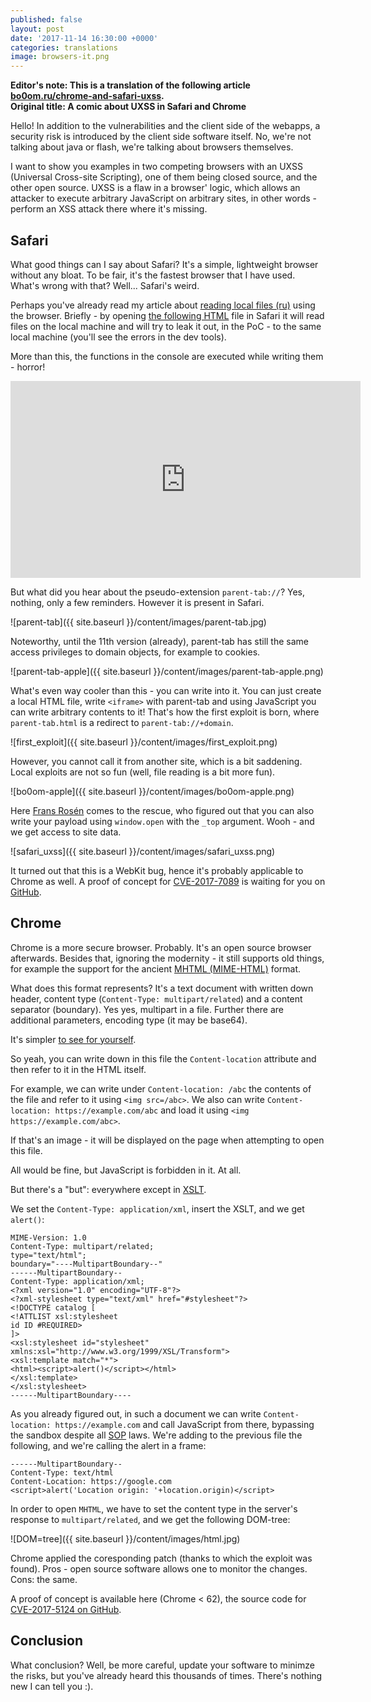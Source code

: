 ```yaml
---
published: false
layout: post
date: '2017-11-14 16:30:00 +0000'
categories: translations
image: browsers-it.png
---
```

**Editor's note: This is a translation of the following article [bo0om.ru/chrome-and-safari-uxss](https://bo0om.ru/chrome-and-safari-uxss).  
Original title: A comic about UXSS in Safari and Chrome**

Hello! In addition to the vulnerabilities and the client side of the webapps, a security risk is introduced by the client side software itself. No, we're not talking about java or flash, we're talking about browsers themselves.

I want to show you examples in two competing browsers with an UXSS (Universal Cross-site Scripting), one of them being closed source, and the other open source. UXSS is a flaw in a browser' logic, which allows an attacker to execute arbitrary JavaScript on arbitrary sites, in other words - perform an XSS attack there where it's missing.

## Safari

What good things can I say about Safari? It's a simple, lightweight browser without any bloat. To be fair, it's the fastest browser that I have used. What's wrong with that? Well... Safari's weird.

Perhaps you've already read my article about [reading local files (ru)](https://xakep.ru/2017/07/06/safari-localfile-read/) using the browser. Briefly - by opening [the following HTML](https://bo0om.ru/safari_poc/) file in Safari it will read files on the local machine and will try to leak it out, in the PoC - to the same local machine (you'll see the errors in the dev tools).

More than this, the functions in the console are executed while writing them - horror!

<iframe width="560" height="315" src="https://www.youtube.com/embed/Imt4N7xP12w" frameborder="0" gesture="media" allowfullscreen></iframe>

But what did you hear about the pseudo-extension `parent-tab://`? Yes, nothing, only a few reminders. However it is present in Safari.

![parent-tab]({{ site.baseurl }}/content/images/parent-tab.jpg)

Noteworthy, until the 11th version (already), parent-tab has still the same access privileges to domain objects, for example to cookies.

![parent-tab-apple]({{ site.baseurl }}/content/images/parent-tab-apple.png)

What's even way cooler than this - you can write into it. You can just create a local HTML file, write `<iframe>` with parent-tab and using JavaScript you can write arbitrary contents to it! That's how the first exploit is born, where `parent-tab.html` is a redirect to `parent-tab://+domain`.

![first_exploit]({{ site.baseurl }}/content/images/first_exploit.png)

However, you cannot call it from another site, which is a bit saddening. Local exploits are not so fun (well, file reading is a bit more fun).

![bo0om-apple]({{ site.baseurl }}/content/images/bo0om-apple.png)

Here [Frans Rosén](https://twitter.com/fransrosen) comes to the rescue, who figured out that you can also write your payload using `window.open` with the `_top` argument. Wooh - and we get access to site data.

![safari_uxss]({{ site.baseurl }}/content/images/safari_uxss.png)

It turned out that this is a WebKit bug, hence it's probably applicable to Chrome as well. A proof of concept for [CVE-2017-7089](https://support.apple.com/ru-ru/HT208112) is waiting for you on [GitHub](https://github.com/Bo0oM/CVE-2017-7089).

## Chrome

Chrome is a more secure browser. Probably. It's an open source browser afterwards. Besides that, ignoring the modernity - it still supports old things, for example the support for the ancient [MHTML (MIME-HTML)](https://en.wikipedia.org/wiki/MHTML) format.

What does this format represents? It's a text document with written down header, content type (`Content-Type: multipart/related`) and a content separator (boundary). Yes yes, multipart in a file. Further there are additional parameters, encoding type (it may be base64).

It's simpler [to see for yourself](https://www.google.com/search?q=mhtml%20example).

So yeah, you can write down in this file the `Content-location` attribute and then refer to it in the HTML itself.

For example, we can write under `Content-location: /abc` the contents of the file and refer to it using `<img src=/abc>`. We also can write `Content-location: https://example.com/abc` and load it using `<img https://example.com/abc>`.

If that's an image - it will be displayed on the page when attempting to open this file.

All would be fine, but JavaScript is forbidden in it. At all.

But there's a "but": everywhere except in [XSLT](https://en.wikipedia.org/wiki/XSLT).

We set the `Content-Type: application/xml`, insert the XSLT, and we get `alert()`:

```
MIME-Version: 1.0
Content-Type: multipart/related;
type="text/html";
boundary="----MultipartBoundary--"
------MultipartBoundary--
Content-Type: application/xml;
<?xml version="1.0" encoding="UTF-8"?>
<?xml-stylesheet type="text/xml" href="#stylesheet"?>
<!DOCTYPE catalog [
<!ATTLIST xsl:stylesheet
id ID #REQUIRED>
]>
<xsl:stylesheet id="stylesheet" xmlns:xsl="http://www.w3.org/1999/XSL/Transform">
<xsl:template match="*">
<html><script>alert()</script></html>
</xsl:template>
</xsl:stylesheet>
------MultipartBoundary----
```

As you already figured out, in such a document we can write `Content-location: https://example.com` and call JavaScript from there, bypassing the sandbox despite all [SOP](https://en.wikipedia.org/wiki/Same-origin_policy) laws. We're adding to the previous file the following, and we're calling the alert in a frame:

```
------MultipartBoundary--
Content-Type: text/html
Content-Location: https://google.com
<script>alert('Location origin: '+location.origin)</script>
```

In order to open `MHTML`, we have to set the content type in the server's response to `multipart/related`, and we get the following DOM-tree:

![DOM=tree]({{ site.baseurl }}/content/images/html.jpg)

Chrome applied the coresponding patch (thanks to which the exploit was found). Pros - open source software allows one to monitor the changes. Cons: the same.

A proof of concept is available here (Chrome < 62), the source code for [CVE-2017-5124 on GitHub](https://github.com/Bo0oM/CVE-2017-7089).

## Conclusion

What conclusion? Well, be more careful, update your software to minimze the risks, but you've already heard this thousands of times. There's nothing new I can tell you :).
